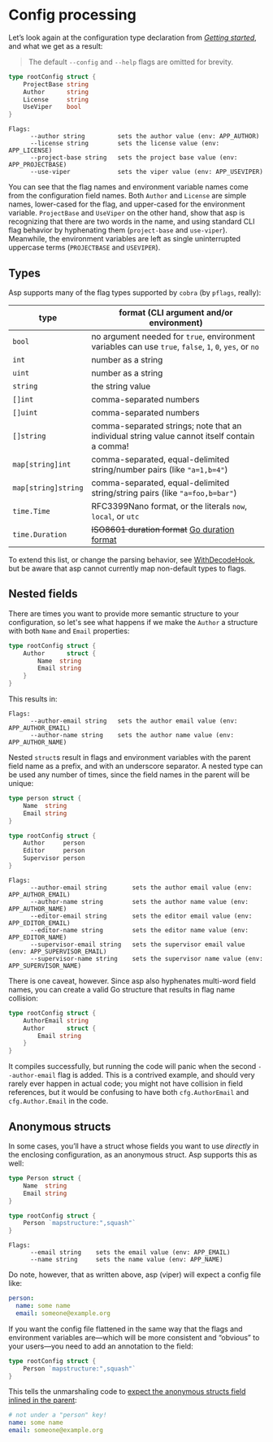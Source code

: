 # Config processing

Let’s look again at the configuration type declaration from [_Getting started_](01-getting-started.md), and what we get as a result:

> The default `--config` and `--help` flags are omitted for brevity.

```go
type rootConfig struct {
    ProjectBase string
    Author      string
    License     string
    UseViper    bool
}
```

```
Flags:
      --author string         sets the author value (env: APP_AUTHOR)
      --license string        sets the license value (env: APP_LICENSE)
      --project-base string   sets the project base value (env: APP_PROJECTBASE)
      --use-viper             sets the viper value (env: APP_USEVIPER)
```

You can see that the flag names and environment variable names come from the configuration field names. Both `Author` and `License` are simple names, lower-cased for the flag, and upper-cased for the environment variable. `ProjectBase` and `UseViper` on the other hand, show that asp is recognizing that there are two words in the name, and using standard CLI flag behavior by hyphenating them (`project-base` and `use-viper`). Meanwhile, the environment variables are left as single uninterrupted uppercase terms (`PROJECTBASE` and `USEVIPER`).

## Types

Asp supports many of the flag types supported by `cobra` (by `pflags`, really):

| type                | format (CLI argument and/or environment)                                                               |
| ------------------- | ------------------------------------------------------------------------------------------------------ |
| `bool`              | no argument needed for `true`, environment variables can use `true`, `false`, `1`, `0`, `yes`, or `no` |
| `int`               | number as a string                                                                                     |
| `uint`              | number as a string                                                                                     |
| `string`            | the string value                                                                                       |
| `[]int`             | comma-separated numbers                                                                                |
| `[]uint`            | comma-separated numbers                                                                                |
| `[]string`          | comma-separated strings; note that an individual string value cannot itself contain a comma!           |
| `map[string]int`    | comma-separated, equal-delimited string/number pairs (like `"a=1,b=4"`)                                |
| `map[string]string` | comma-separated, equal-delimited string/string pairs (like `"a=foo,b=bar"`)                            |
| `time.Time`         | RFC3399Nano format, or the literals `now`, `local`, or `utc`                                           |
| `time.Duration`     | ~~ISO8601 duration format~~ [Go duration format](https://pkg.go.dev/time#ParseDuration)                |

To extend this list, or change the parsing behavior, see [WithDecodeHook](04-options.md#withdecodehook), but be aware that asp cannot currently map non-default types to flags.

## Nested fields

There are times you want to provide more semantic structure to your configuration, so let's see what happens if we make the `Author` a structure with both `Name` and `Email` properties:

```go
type rootConfig struct {
    Author      struct {
        Name  string
        Email string
    }
}
```

This results in:

```
Flags:
      --author-email string   sets the author email value (env: APP_AUTHOR_EMAIL)
      --author-name string    sets the author name value (env: APP_AUTHOR_NAME)
```

Nested `struct`s result in flags and environment variables with the parent field name as a prefix, and with an underscore separator. A nested type can be used any number of times, since the field names in the parent will be unique:

```go
type person struct {
    Name  string
    Email string
}

type rootConfig struct {
    Author     person
    Editor     person
    Supervisor person
}
```

```
Flags:
      --author-email string       sets the author email value (env: APP_AUTHOR_EMAIL)
      --author-name string        sets the author name value (env: APP_AUTHOR_NAME)
      --editor-email string       sets the editor email value (env: APP_EDITOR_EMAIL)
      --editor-name string        sets the editor name value (env: APP_EDITOR_NAME)
      --supervisor-email string   sets the supervisor email value (env: APP_SUPERVISOR_EMAIL)
      --supervisor-name string    sets the supervisor name value (env: APP_SUPERVISOR_NAME)
```

There is one caveat, however. Since asp also hyphenates multi-word field names, you can create a valid Go structure that results in flag name collision:

```go
type rootConfig struct {
    AuthorEmail string
    Author      struct {
        Email string
    }
}
```

It compiles successfully, but running the code will panic when the second `--author-email` flag is added. This is a contrived example, and should very rarely ever happen in actual code; you might not have collision in field references, but it would be confusing to have both `cfg.AuthorEmail` and `cfg.Author.Email` in the code.

## Anonymous structs

In some cases, you’ll have a struct whose fields you want to use _directly_ in the enclosing configuration, as an anonymous struct. Asp supports this as well:

```go
type Person struct {
    Name  string
    Email string
}

type rootConfig struct {
    Person `mapstructure:",squash"`
}
```

```
Flags:
      --email string    sets the email value (env: APP_EMAIL)
      --name string     sets the name value (env: APP_NAME)
```

Do note, however, that as written above, asp (viper) will expect a config file like:

```yaml
person:
  name: some name
  email: someone@example.org
```

If you want the config file flattened in the same way that the flags and environment variables are—which will be more consistent and “obvious” to your users—you need to add an annotation to the field:

```go
type rootConfig struct {
    Person `mapstructure:",squash"`
}
```

This tells the unmarshaling code to [expect the anonymous structs field inlined in the parent](https://pkg.go.dev/github.com/mitchellh/mapstructure#hdr-Embedded_Structs_and_Squashing):

```yaml
# not under a "person" key!
name: some name
email: someone@example.org
```
